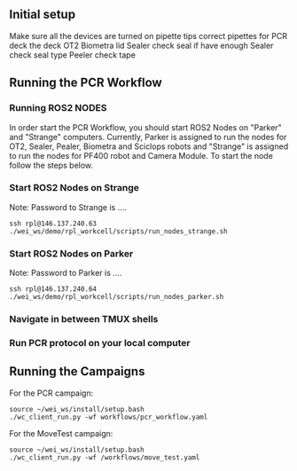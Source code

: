 
## Initial setup 
Make sure all the devices are turned on
pipette tips
correct pipettes for PCR
deck the deck OT2
Biometra lid
Sealer check seal if have enough
Sealer check seal type
Peeler check tape

## Running the PCR Workflow

### Running ROS2 NODES
In order start the PCR Workflow, you should start ROS2 Nodes on "Parker" and "Strange" computers. Currently, Parker is assigned to run the nodes for OT2, Sealer, Pealer, Biometra and Sciclops robots and "Strange" is assigned to run the nodes for PF400 robot and Camera Module. To start the node follow the steps below.
### Start ROS2 Nodes on Strange

Note: Password to Strange is ....

```
ssh rpl@146.137.240.63
./wei_ws/demo/rpl_workcell/scripts/run_nodes_strange.sh
```
### Start ROS2 Nodes on Parker
Note: Password to Parker is ....

```
ssh rpl@146.137.240.64
./wei_ws/demo/rpl_workcell/scripts/run_nodes_parker.sh
```

### Navigate in between TMUX shells

### Run PCR protocol on your local computer

## Running the Campaigns

For the PCR campaign:

```
source ~/wei_ws/install/setup.bash
./wc_client_run.py -wf workflows/pcr_workflow.yaml
```

For the MoveTest campaign:
```
source ~/wei_ws/install/setup.bash
./wc_client_run.py -wf /workflows/move_test.yaml
```


